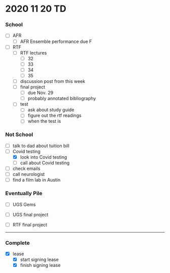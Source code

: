 # 2020 11 20 TD
### School
- [ ] AFR
  - [ ] AFR Ensemble performance due F

- [ ] RTF
  - [ ] RTF lectures
    - [ ] 32
    - [ ] 33
    - [ ] 34
    - [ ] 35
  - [ ] discussion post from this week
  - [ ] final project
    - [ ] due Nov. 29
    - [ ] probably annotated bibliography
  - [ ] test
    - [ ] ask about study guide
    - [ ] figure out the rtf readings
    - [ ] when the test is

### Not School
- [ ] talk to dad about tuition bill
- [ ] Covid testing
  - [x] look into Covid testing
  - [ ] call about Covid testing
- [ ] check emails
- [ ] call neurologist
- [ ] find a film lab in Austin

### Eventually Pile
- [ ] UGS Gems
- [ ] UGS final project
- [ ] RTF final project


---

### Complete
- [x] lease
  - [x] start signing lease
  - [x] finish signing lease
